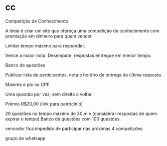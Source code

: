 # cc
Competição de Conhecimento


A ideia é criar um site que ofereça uma competição de conhecimento com premiação em dinheiro para quem vencer.

Limitar tempo máximo para responder.

Vence a maior nota. Desempate: respostas entregue em menor tempo.

Banco de questões

Publicar lista de participantes, nota e horário de entrega da última resposta.

Maiores e pix no CPF.

Uma questão por vez, sem direito a voltar.

Prêmio R$20,00 (link para patrocínio)

20 questões no tempo máximo de 30 min (considerar respostas de quem expirar o tempo)
Banco de questões com 100 questões.

vencedor fica impedido de participar nas próximas 4 competições

grupo de whatsapp 

